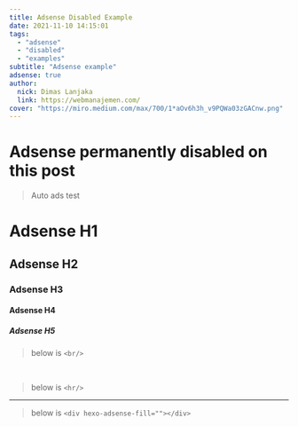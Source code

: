 ```yaml
---
title: Adsense Disabled Example
date: 2021-11-10 14:15:01
tags:
  - "adsense"
  - "disabled"
  - "examples"
subtitle: "Adsense example"
adsense: true
author:
  nick: Dimas Lanjaka
  link: https://webmanajemen.com/
cover: "https://miro.medium.com/max/700/1*aOv6h3h_v9PQWa03zGACnw.png"
---
```


# Adsense permanently disabled on this post

> Auto ads test

# Adsense H1
## Adsense H2
### Adsense H3
#### Adsense H4
##### Adsense H5

> below is `<br/>`

<br/>

> below is `<hr/>`

<hr/>

> below is `<div hexo-adsense-fill=""></div>`

<div hexo-adsense-fill=""></div>